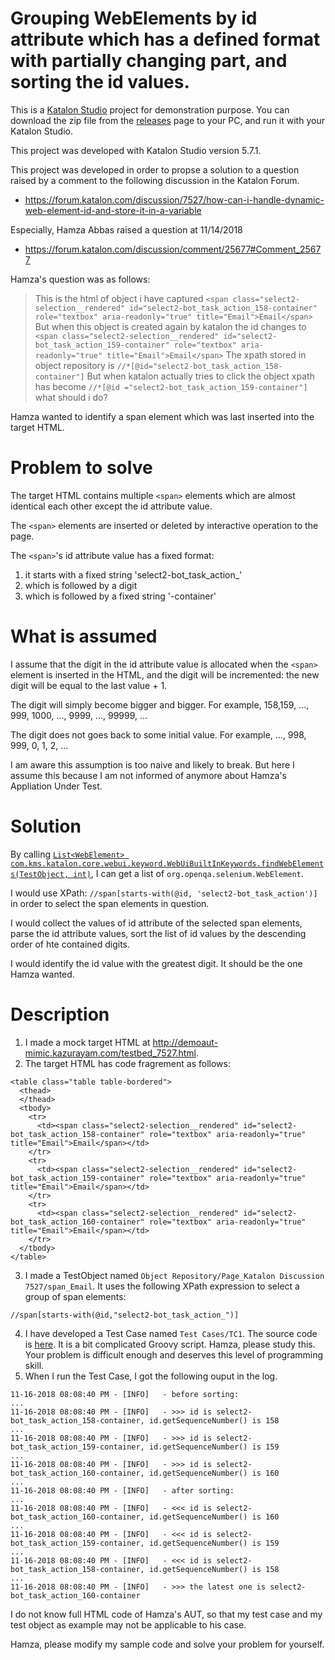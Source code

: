 Grouping WebElements by id attribute which has a defined format with partially changing part, and sorting the id values.  
============

This is a [Katalon Studio](https://www.katalon.com/) project for demonstration purpose.
You can download the zip file from the [releases](https://github.com/kazurayam/KatalonDiscussion7527/releases) page to your PC, and run it with your Katalon Studio.

This project was developed with Katalon Studio version 5.7.1.

This project was developed in order to propse a solution to a question raised by a comment to the following discussion 
in the Katalon Forum.

- https://forum.katalon.com/discussion/7527/how-can-i-handle-dynamic-web-element-id-and-store-it-in-a-variable

Especially, Hamza Abbas raised a question at 11/14/2018

- https://forum.katalon.com/discussion/comment/25677#Comment_25677

Hamza's question was as follows:

>This is the html of object i have captured
>`<span class="select2-selection__rendered" id="select2-bot_task_action_158-container" role="textbox" aria-readonly="true" title="Email">Email</span>`
>But when this object is created again by katalon the id changes to
>`<span class="select2-selection__rendered" id="select2-bot_task_action_159-container" role="textbox" aria-readonly="true" title="Email">Email</span>`
>The xpath stored in object repository is
>`//*[@id="select2-bot_task_action_158-container"]`
>But when katalon actually tries to click the object 
>xpath has become
>`//*[@id ="select2-bot_task_action_159-container"]`
>what should i do?

Hamza wanted to identify a span element which was last inserted into the target HTML.

# Problem to solve

The target HTML contains multiple `<span>` elements which are almost identical each other except the id attribute value.

The `<span>` elements are inserted or deleted by interactive operation to the page.

The `<span>`'s id attribute value has a fixed format:

1. it starts with a fixed string 'select2-bot_task_action_'
2. which is followed by a digit
3. which is followed by a fixed string '-container'

# What is assumed

I assume that the digit in the id attribute value is allocated when the `<span>` element is inserted in the HTML,
and the digit will be incremented: the new digit will be equal to the last value + 1.

The digit will simply become bigger and bigger. For example, 158,159, ..., 999, 1000, ..., 9999, ..., 99999, ...

The digit does not goes back to some initial value. For example, ..., 998, 999, 0, 1, 2, ...

I am aware this assumption is too naive and likely to break.
But here I assume this because I am not informed of anymore about Hamza's Appliation Under Test.



# Solution

By calling [`List<WebElement> com.kms.katalon.core.webui.keyword.WebUiBuiltInKeywords.findWebElements(TestObject, int)`](https://api-docs.katalon.com/studio/v4.5.0/api/com.kms.katalon.core.webui/com/kms/katalon/core/webui/keyword/WebUiBuiltInKeywords.html), I can get a list of `org.openqa.selenium.WebElement`.

I would use XPath: `//span[starts-with(@id, 'select2-bot_task_action')]` in order to select the span elements in question.

I would collect the values of id attribute of the selected span elements, parse the id attribute values, sort the list of id values by the descending order of hte contained digits.

I would identify the id value with the greatest digit. It should be the one Hamza wanted.

# Description

1. I made a mock target HTML at http://demoaut-mimic.kazurayam.com/testbed_7527.html.
2. The target HTML has code fragrement as follows:
```
<table class="table table-bordered">
  <thead>
  </thead>
  <tbody>
    <tr>
      <td><span class="select2-selection__rendered" id="select2-bot_task_action_158-container" role="textbox" aria-readonly="true" title="Email">Email</span></td>
    </tr>
    <tr>
      <td><span class="select2-selection__rendered" id="select2-bot_task_action_159-container" role="textbox" aria-readonly="true" title="Email">Email</span></td>
    </tr>
    <tr>
      <td><span class="select2-selection__rendered" id="select2-bot_task_action_160-container" role="textbox" aria-readonly="true" title="Email">Email</span></td>
    </tr>
  </tbody>
</table>
```
3. I made a TestObject named `Object Repository/Page_Katalon Discussion 7527/span_Email`. It uses the following XPath expression to select a group of span elements:
```
//span[starts-with(@id,"select2-bot_task_action_")]
```
4. I have developed a Test Case named `Test Cases/TC1`. The source code is [here](Scripts/TC1/Script1542283273137.groovy). It is a bit complicated Groovy script. Hamza, please study this. Your problem is difficult enough and deserves this level of programming skill.
5. When I run the Test Case, I got the following ouput in the log.
```
11-16-2018 08:08:40 PM - [INFO]   - before sorting:
...
11-16-2018 08:08:40 PM - [INFO]   - >>> id is select2-bot_task_action_158-container, id.getSequenceNumber() is 158
...
11-16-2018 08:08:40 PM - [INFO]   - >>> id is select2-bot_task_action_159-container, id.getSequenceNumber() is 159
...
11-16-2018 08:08:40 PM - [INFO]   - >>> id is select2-bot_task_action_160-container, id.getSequenceNumber() is 160
...
11-16-2018 08:08:40 PM - [INFO]   - after sorting:
...
11-16-2018 08:08:40 PM - [INFO]   - <<< id is select2-bot_task_action_160-container, id.getSequenceNumber() is 160
...
11-16-2018 08:08:40 PM - [INFO]   - <<< id is select2-bot_task_action_159-container, id.getSequenceNumber() is 159
...
11-16-2018 08:08:40 PM - [INFO]   - <<< id is select2-bot_task_action_158-container, id.getSequenceNumber() is 158
...
11-16-2018 08:08:40 PM - [INFO]   - >>> the latest one is select2-bot_task_action_160-container
```

I do not know full HTML code of Hamza's AUT, so that my test case and my test object as example may not be applicable to his case.

Hamza, please modify my sample code and solve your problem for yourself.







